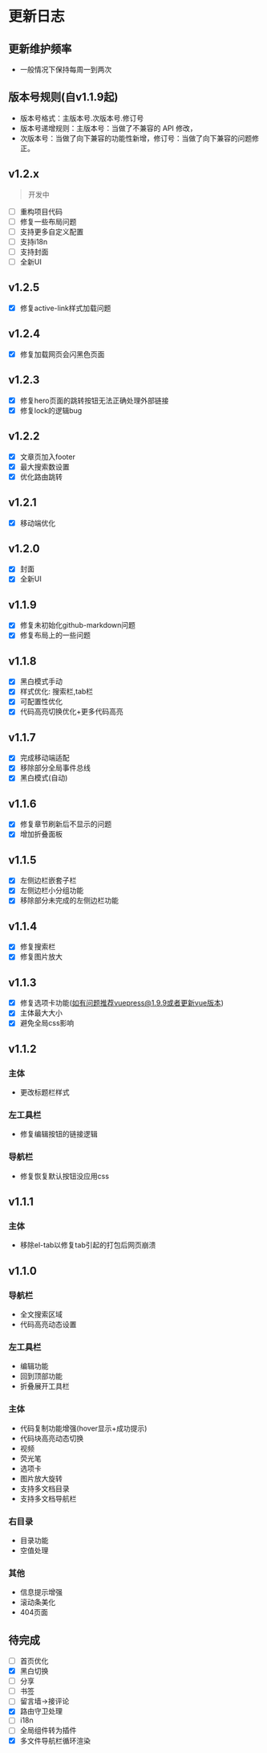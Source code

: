 # 更新日志
## 更新维护频率

- 一般情况下保持每周一到两次

## 版本号规则(自v1.1.9起)

- 版本号格式：主版本号.次版本号.修订号
- 版本号递增规则：主版本号：当做了不兼容的 API 修改，
- 次版本号：当做了向下兼容的功能性新增，修订号：当做了向下兼容的问题修正。

## v1.2.x
> 开发中
- [ ] 重构项目代码
- [ ] 修复一些布局问题
- [ ] 支持更多自定义配置
- [ ] 支持i18n
- [ ] 支持封面
- [ ] 全新UI
## v1.2.5
- [x] 修复active-link样式加载问题
## v1.2.4
- [x] 修复加载网页会闪黑色页面
## v1.2.3
- [x] 修复hero页面的跳转按钮无法正确处理外部链接
- [x] 修复lock的逻辑bug 
## v1.2.2
- [x] 文章页加入footer
- [x] 最大搜索数设置
- [x] 优化路由跳转
## v1.2.1
- [x] 移动端优化
## v1.2.0
- [x] 封面
- [x] 全新UI
## v1.1.9
- [x] 修复未初始化github-markdown问题
- [x] 修复布局上的一些问题 
## v1.1.8
- [x] 黑白模式手动
- [x] 样式优化: 搜索栏,tab栏
- [x] 可配置性优化
- [x] 代码高亮切换优化+更多代码高亮
## v1.1.7
- [x] 完成移动端适配
- [x] 移除部分全局事件总线
- [x] 黑白模式(自动)
## v1.1.6
- [x] 修复章节刷新后不显示的问题
- [x] 增加折叠面板 
## v1.1.5
- [x] 左侧边栏嵌套子栏
- [x] 左侧边栏小分组功能
- [x] 移除部分未完成的左侧边栏功能
## v1.1.4
- [x] 修复搜索栏
- [x] 修复图片放大

## v1.1.3
- [x] 修复选项卡功能(如有问题推荐vuepress@1.9.9或者更新vue版本)
- [x] 主体最大大小
- [x] 避免全局css影响
## v1.1.2
### 主体
- 更改标题栏样式
### 左工具栏
- 修复编辑按钮的链接逻辑
### 导航栏
- 修复恢复默认按钮没应用css
## v1.1.1
### 主体
- 移除el-tab以修复tab引起的打包后网页崩溃
## v1.1.0
### 导航栏
- 全文搜索区域
- 代码高亮动态设置
### 左工具栏
- 编辑功能
- 回到顶部功能
- 折叠展开工具栏
### 主体
- 代码复制功能增强(hover显示+成功提示)
- 代码块高亮动态切换
- 视频
- 荧光笔
- 选项卡
- 图片放大旋转
- 支持多文档目录
- 支持多文档导航栏
### 右目录
- 目录功能
- 空值处理
### 其他
- 信息提示增强
- 滚动条美化
- 404页面
## 待完成
- [ ] 首页优化
- [x] 黑白切换
- [ ] 分享
- [ ] 书签
- [ ] 留言墙->接评论
- [x] 路由守卫处理
- [ ] i18n
- [ ] 全局组件转为插件
- [x] 多文件导航栏循环渲染